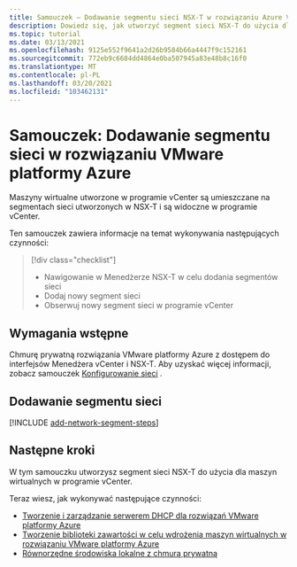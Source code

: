 ```yaml
---
title: Samouczek — Dodawanie segmentu sieci NSX-T w rozwiązaniu Azure VMware
description: Dowiedz się, jak utworzyć segment sieci NSX-T do użycia dla maszyn wirtualnych w programie vCenter.
ms.topic: tutorial
ms.date: 03/13/2021
ms.openlocfilehash: 9125e552f9641a2d26b9584b66a4447f9c152161
ms.sourcegitcommit: 772eb9c6684dd4864e0ba507945a83e48b8c16f0
ms.translationtype: MT
ms.contentlocale: pl-PL
ms.lasthandoff: 03/20/2021
ms.locfileid: "103462131"
---
```

# <a name="tutorial-add-a-network-segment-in-azure-vmware-solution"></a>Samouczek: Dodawanie segmentu sieci w rozwiązaniu VMware platformy Azure 

Maszyny wirtualne utworzone w programie vCenter są umieszczane na segmentach sieci utworzonych w NSX-T i są widoczne w programie vCenter.

Ten samouczek zawiera informacje na temat wykonywania następujących czynności:

> [!div class="checklist"]
> * Nawigowanie w Menedżerze NSX-T w celu dodania segmentów sieci
> * Dodaj nowy segment sieci
> * Obserwuj nowy segment sieci w programie vCenter

## <a name="prerequisites"></a>Wymagania wstępne

Chmurę prywatną rozwiązania VMware platformy Azure z dostępem do interfejsów Menedżera vCenter i NSX-T. Aby uzyskać więcej informacji, zobacz samouczek [Konfigurowanie sieci](tutorial-configure-networking.md) .

## <a name="add-a-network-segment"></a>Dodawanie segmentu sieci

[!INCLUDE [add-network-segment-steps](includes/add-network-segment-steps.md)]

## <a name="next-steps"></a>Następne kroki

W tym samouczku utworzysz segment sieci NSX-T do użycia dla maszyn wirtualnych w programie vCenter. 

Teraz wiesz, jak wykonywać następujące czynności: 

- [Tworzenie i zarządzanie serwerem DHCP dla rozwiązań VMware platformy Azure](manage-dhcp.md)
- [Tworzenie biblioteki zawartości w celu wdrożenia maszyn wirtualnych w rozwiązaniu VMware platformy Azure](deploy-vm-content-library.md) 
- [Równorzędne środowiska lokalne z chmurą prywatną](tutorial-expressroute-global-reach-private-cloud.md)


<!-- LINKS - external-->

<!-- LINKS - internal -->
